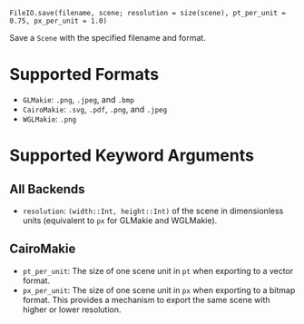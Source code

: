 ```
FileIO.save(filename, scene; resolution = size(scene), pt_per_unit = 0.75, px_per_unit = 1.0)
```

Save a `Scene` with the specified filename and format.

# Supported Formats

  * `GLMakie`: `.png`, `.jpeg`, and `.bmp`
  * `CairoMakie`: `.svg`, `.pdf`, `.png`, and `.jpeg`
  * `WGLMakie`: `.png`

# Supported Keyword Arguments

## All Backends

  * `resolution`: `(width::Int, height::Int)` of the scene in dimensionless units (equivalent to `px` for GLMakie and WGLMakie).

## CairoMakie

  * `pt_per_unit`: The size of one scene unit in `pt` when exporting to a vector format.
  * `px_per_unit`: The size of one scene unit in `px` when exporting to a bitmap format. This provides a mechanism to export the same scene with higher or lower resolution.

